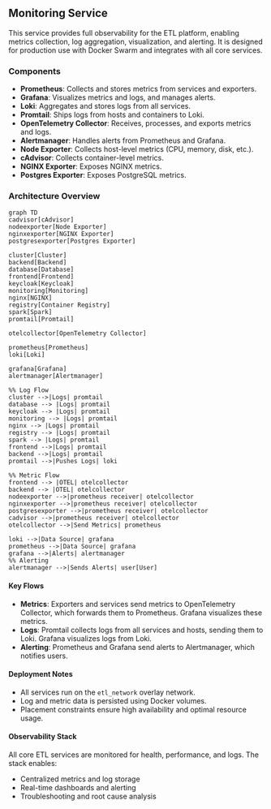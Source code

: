 ## Monitoring Service

This service provides full observability for the ETL platform, enabling metrics collection, log aggregation, visualization, and alerting. It is designed for production use with Docker Swarm and integrates with all core services.

### Components

- **Prometheus**: Collects and stores metrics from services and exporters.
- **Grafana**: Visualizes metrics and logs, and manages alerts.
- **Loki**: Aggregates and stores logs from all services.
- **Promtail**: Ships logs from hosts and containers to Loki.
- **OpenTelemetry Collector**: Receives, processes, and exports metrics and logs.
- **Alertmanager**: Handles alerts from Prometheus and Grafana.
- **Node Exporter**: Collects host-level metrics (CPU, memory, disk, etc.).
- **cAdvisor**: Collects container-level metrics.
- **NGINX Exporter**: Exposes NGINX metrics.
- **Postgres Exporter**: Exposes PostgreSQL metrics.

### Architecture Overview

```mermaid
graph TD
cadvisor[cAdvisor]
nodeexporter[Node Exporter]
nginxexporter[NGINX Exporter]
postgresexporter[Postgres Exporter]

cluster[Cluster]
backend[Backend]
database[Database]
frontend[Frontend]
keycloak[Keycloak]
monitoring[Monitoring]
nginx[NGINX]
registry[Container Registry]
spark[Spark]
promtail[Promtail]

otelcollector[OpenTelemetry Collector]

prometheus[Prometheus]
loki[Loki]

grafana[Grafana]
alertmanager[Alertmanager]

%% Log Flow
cluster -->|Logs| promtail
database --> |Logs| promtail
keycloak --> |Logs| promtail
monitoring --> |Logs| promtail
nginx --> |Logs| promtail
registry --> |Logs| promtail
spark --> |Logs| promtail
frontend -->|Logs| promtail
backend -->|Logs| promtail
promtail -->|Pushes Logs| loki

%% Metric Flow
frontend --> |OTEL| otelcollector
backend --> |OTEL| otelcollector
nodeexporter -->|prometheus receiver| otelcollector
nginxexporter -->|prometheus receiver| otelcollector
postgresexporter -->|prometheus receiver| otelcollector
cadvisor -->|prometheus receiver| otelcollector
otelcollector -->|Send Metrics| prometheus

loki -->|Data Source| grafana
prometheus -->|Data Source| grafana
grafana -->|Alerts| alertmanager
%% Alerting
alertmanager -->|Sends Alerts| user[User]
```

#### Key Flows

- **Metrics**: Exporters and services send metrics to OpenTelemetry Collector, which forwards them to Prometheus. Grafana visualizes these metrics.
- **Logs**: Promtail collects logs from all services and hosts, sending them to Loki. Grafana visualizes logs from Loki.
- **Alerting**: Prometheus and Grafana send alerts to Alertmanager, which notifies users.

#### Deployment Notes

- All services run on the `etl_network` overlay network.
- Log and metric data is persisted using Docker volumes.
- Placement constraints ensure high availability and optimal resource usage.

#### Observability Stack

All core ETL services are monitored for health, performance, and logs. The stack enables:

- Centralized metrics and log storage
- Real-time dashboards and alerting
- Troubleshooting and root cause analysis
